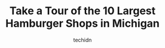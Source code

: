 ---
layout: ampstory
image: https://i0.wp.com/paketmu.com/wp-content/uploads/2023/06/red-robin-gourmet-burgers-and-brews-0-in-michigan-1686366276.jpeg?resize=640,853
author: techidn
featured: false
description: Explore the diverse Hamburger Shop scene in Michigan, home to an incredible selection of 10 establishments catering to every taste. Whether youre in search of iconic favorites or undiscover
title: Take a Tour of the 10 Largest Hamburger Shops in Michigan
cover:
   title: Take a Tour of the 10 Largest Hamburger Shops in Michigan
   subtitle: RICKPATE
   background: https://paketmu.com/wp-content/uploads/2023/06/red-robin-gourmet-burgers-and-brews-0-in-michigan-1686366276.jpeg

pages: 
 - layout: thirds
   top: <h1>#1 Taystees Burgers</h1>
   bottom: "<p>Its rare that I take the time to add reviews but this place deserves another 5 star rating. More if I could. I got the volcano burger, but I subbed crispy chicken for </p>"
   background: https://paketmu.com/wp-content/uploads/2023/06/red-robin-gourmet-burgers-and-brews-1-in-michigan-1686366278.jpeg
   backgroundblur: true
 - layout: thirds
   top: <h1>#2 Red Robin Gourmet Burgers and Brews</h1>
   bottom: "<p>I decided to come here in the afternoon to try out one of their burgers as Ive heard that its a famous restaurant to come to, when walking inside the restaurant. I was </p>"
   background: https://paketmu.com/wp-content/uploads/2023/06/red-robin-gourmet-burgers-and-brews-2-in-michigan-1686366279.jpeg
   cta:
      link: https://paketmu.com/take-a-tour-of-the-10-largest-hamburger-shops-in-michigan/
      text: Take a Tour of the 10 Largest Hamburger Shops in Michigan
 - layout: thirds
   top: <h1>#3 Mercury Burger & Bar</h1>
   bottom: "<p>This was such a good lunch spot. The turkey burger had a flavor that was a first time experience for me. Not sure what the seasoning was, but I enjoyed it! Very nostalgic</p>"
   background: https://paketmu.com/wp-content/uploads/2023/06/red-robin-gourmet-burgers-and-brews-3-in-michigan-1686366280.jpeg
   cta:
      link: https://paketmu.com/take-a-tour-of-the-10-largest-hamburger-shops-in-michigan/
      text: Take a Tour of the 10 Largest Hamburger Shops in Michigan
 - layout: thirds
   top: <h1>#4 Brome Modern Eatery</h1>
   bottom: "<p>22062 Michigan Ave, Dearborn, MI 48124, United States</p>"
   background: https://images.unsplash.com/photo-1510906594845-bc082582c8cc?ixlib=rb-4.0.3&ixid=MnwxMjA3fDB8MHxwaG90by1wYWdlfHx8fGVufDB8fHx8&auto=format&fit=crop&w=640&h=853&q=80
   cta:
      link: https://paketmu.com/take-a-tour-of-the-10-largest-hamburger-shops-in-michigan/
      text: Take a Tour of the 10 Largest Hamburger Shops in Michigan
 - layout: thirds
   top: <h1>#5 Red Robin Gourmet Burgers and Brews</h1>
   bottom: "<p>37701 Six Mile Rd, Livonia, MI 48152, United States</p>"
   background: https://images.unsplash.com/photo-1614648718611-0635f29016cb?ixlib=rb-4.0.3&ixid=MnwxMjA3fDB8MHxwaG90by1wYWdlfHx8fGVufDB8fHx8&auto=format&fit=crop&w=640&h=853&q=80
   cta:
      link: https://paketmu.com/take-a-tour-of-the-10-largest-hamburger-shops-in-michigan/
      text: Take a Tour of the 10 Largest Hamburger Shops in Michigan
 - layout: thirds
   top: <h1>#6 Zos Good Burger - Dearborn</h1>
   bottom: "<p>14311 Michigan Ave, Dearborn, MI 48126, United States</p>"
   background: https://images.unsplash.com/photo-1549241520-425e3dfc01cb?ixlib=rb-4.0.3&ixid=MnwxMjA3fDB8MHxwaG90by1wYWdlfHx8fGVufDB8fHx8&auto=format&fit=crop&w=640&h=853&q=80
   cta:
      link: https://paketmu.com/take-a-tour-of-the-10-largest-hamburger-shops-in-michigan/
      text: Take a Tour of the 10 Largest Hamburger Shops in Michigan
 - layout: thirds
   top: <h1>#7 Krazy Jims Blimpy Burger</h1>
   bottom: "<p>304 S Ashley St, Ann Arbor, MI 48104, United States</p>"
   background: https://images.unsplash.com/photo-1531169509526-f8f1fdaa4a67?ixlib=rb-4.0.3&ixid=MnwxMjA3fDB8MHxwaG90by1wYWdlfHx8fGVufDB8fHx8&auto=format&fit=crop&w=640&h=853&q=80
   cta:
      link: https://paketmu.com/take-a-tour-of-the-10-largest-hamburger-shops-in-michigan/
      text: Take a Tour of the 10 Largest Hamburger Shops in Michigan
 - layout: thirds
   middle: Continue reading...
   background: https://images.unsplash.com/photo-1602536052359-ef94c21c5948?ixlib=rb-4.0.3&ixid=MnwxMjA3fDB8MHxwaG90by1wYWdlfHx8fGVufDB8fHx8&auto=format&fit=crop&w=640&h=853&q=80
   cta:
      link: https://paketmu.com/take-a-tour-of-the-10-largest-hamburger-shops-in-michigan/
      text: Take a Tour of the 10 Largest Hamburger Shops in Michigan
      
---